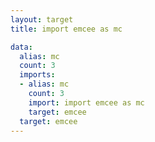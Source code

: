 ```yaml
---
layout: target
title: import emcee as mc

data:
  alias: mc
  count: 3
  imports:
  - alias: mc
    count: 3
    import: import emcee as mc
    target: emcee
  target: emcee
---
```

